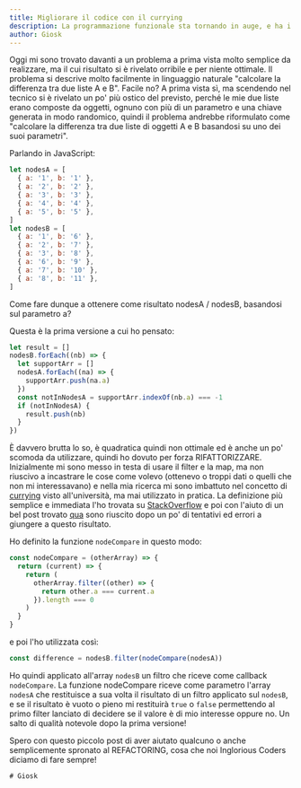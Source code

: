 ```yaml
---
title: Migliorare il codice con il currying
description: La programmazione funzionale sta tornando in auge, e ha i suoi buoni motivi.
author: Giosk
---
```


Oggi mi sono trovato davanti a un problema a prima vista molto semplice da realizzare, ma il cui risultato si è rivelato orribile e per niente ottimale.
Il problema si descrive molto facilmente in linguaggio naturale "calcolare la differenza tra due liste A e B".
Facile no? A prima vista sì, ma scendendo nel tecnico si è rivelato un po' più ostico del previsto, perché le mie due liste erano composte da oggetti, ognuno con più di un parametro e una chiave generata in modo randomico, quindi il problema andrebbe riformulato come "calcolare la differenza tra due liste di oggetti A e B basandosi su uno dei suoi parametri".

Parlando in JavaScript:

```js
let nodesA = [
  { a: '1', b: '1' },
  { a: '2', b: '2' },
  { a: '3', b: '3' },
  { a: '4', b: '4' },
  { a: '5', b: '5' },
]
let nodesB = [
  { a: '1', b: '6' },
  { a: '2', b: '7' },
  { a: '3', b: '8' },
  { a: '6', b: '9' },
  { a: '7', b: '10' },
  { a: '8', b: '11' },
]
```

Come fare dunque a ottenere come risultato nodesA / nodesB, basandosi sul parametro a?

Questa è la prima versione a cui ho pensato:

```js
let result = []
nodesB.forEach((nb) => {
  let supportArr = []
  nodesA.forEach((na) => {
    supportArr.push(na.a)
  })
  const notInNodesA = supportArr.indexOf(nb.a) === -1
  if (notInNodesA) {
    result.push(nb)
  }
})
```

È davvero brutta lo so, è quadratica quindi non ottimale ed è anche un po' scomoda da utilizzare, quindi ho dovuto per forza RIFATTORIZZARE.
Inizialmente mi sono messo in testa di usare il filter e la map, ma non riuscivo a incastrare le cose come volevo (ottenevo o troppi dati o quelli che non mi interessavano) e nella mia ricerca mi sono imbattuto nel concetto di [currying](https://en.wikipedia.org/wiki/Currying) visto all'università, ma mai utilizzato in pratica.
La definizione più semplice e immediata l'ho trovata su [StackOverflow](https://stackoverflow.com/questions/36314/what-is-currying) e poi con l'aiuto di un bel post trovato [qua](https://medium.com/@kbrainwave/currying-in-javascript-ce6da2d324fe) sono riuscito dopo un po' di tentativi ed errori a giungere a questo risultato.

Ho definito la funzione `nodeCompare` in questo modo:

```js
const nodeCompare = (otherArray) => {
  return (current) => {
    return (
      otherArray.filter((other) => {
        return other.a === current.a
      }).length === 0
    )
  }
}
```

e poi l'ho utilizzata così:

```js
const difference = nodesB.filter(nodeCompare(nodesA))
```

Ho quindi applicato all'array `nodesB` un filtro che riceve come callback `nodeCompare`.
La funzione nodeCompare riceve come parametro l'array `nodesA` che restituisce a sua volta il risultato di un filtro applicato sul `nodesB`, e se il risultato è vuoto o pieno mi restituirà `true` o `false` permettendo al primo filter lanciato di decidere se il valore è di mio interesse oppure no.
Un salto di qualità notevole dopo la prima versione!

Spero con questo piccolo post di aver aiutato qualcuno o anche semplicemente spronato al REFACTORING, cosa che noi Inglorious Coders diciamo di fare sempre!

```
# Giosk
```
